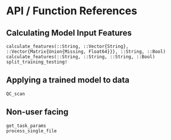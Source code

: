 # API / Function References 

## Calculating Model Input Features  

```@docs 
calculate_features(::String, ::Vector{String}, ::Vector{Matrix{Union{Missing, Float64}}}, ::String, ::Bool)
calculate_features(::String, ::String, ::String, ::Bool)
split_training_testing!
``` 

## Applying a trained model to data 

```@docs
QC_scan
```

## Non-user facing

```@docs
get_task_params
process_single_file
```
